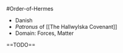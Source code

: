 #Order-of-Hermes 

- Danish
- *Patronus* of [[The Hallwylska Covenant]]
- Domain: Forces, Matter

==TODO==